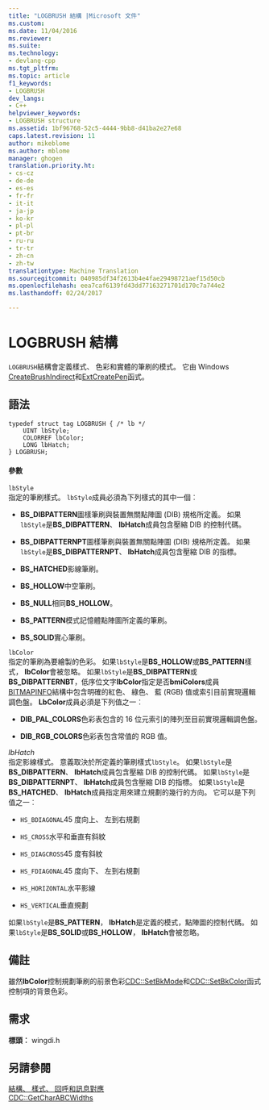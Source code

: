 ```yaml
---
title: "LOGBRUSH 結構 |Microsoft 文件"
ms.custom: 
ms.date: 11/04/2016
ms.reviewer: 
ms.suite: 
ms.technology:
- devlang-cpp
ms.tgt_pltfrm: 
ms.topic: article
f1_keywords:
- LOGBRUSH
dev_langs:
- C++
helpviewer_keywords:
- LOGBRUSH structure
ms.assetid: 1bf96768-52c5-4444-9bb8-d41ba2e27e68
caps.latest.revision: 11
author: mikeblome
ms.author: mblome
manager: ghogen
translation.priority.ht:
- cs-cz
- de-de
- es-es
- fr-fr
- it-it
- ja-jp
- ko-kr
- pl-pl
- pt-br
- ru-ru
- tr-tr
- zh-cn
- zh-tw
translationtype: Machine Translation
ms.sourcegitcommit: 040985df34f2613b4e4fae29498721aef15d50cb
ms.openlocfilehash: eea7caf6139fd43dd77163271701d170c7a744e2
ms.lasthandoff: 02/24/2017

---
```

# <a name="logbrush-structure"></a>LOGBRUSH 結構
`LOGBRUSH`結構會定義樣式、 色彩和實體的筆刷的模式。 它由 Windows [CreateBrushIndirect](http://msdn.microsoft.com/library/windows/desktop/dd183487)和[ExtCreatePen](http://msdn.microsoft.com/library/windows/desktop/dd162705)函式。  
  
## <a name="syntax"></a>語法  
  
```  
typedef struct tag LOGBRUSH { /* lb */  
    UINT lbStyle;  
    COLORREF lbColor;  
    LONG lbHatch;  
} LOGBRUSH;  
```  
  
#### <a name="parameters"></a>參數  
 `lbStyle`  
 指定的筆刷樣式。 `lbStyle`成員必須為下列樣式的其中一個︰  
  
- **BS_DIBPATTERN**圖樣筆刷與裝置無關點陣圖 (DIB) 規格所定義。 如果`lbStyle`是**BS_DIBPATTERN**、 **lbHatch**成員包含壓縮 DIB 的控制代碼。  
  
- **BS_DIBPATTERNPT**圖樣筆刷與裝置無關點陣圖 (DIB) 規格所定義。 如果`lbStyle`是**BS_DIBPATTERNPT**、 **lbHatch**成員包含壓縮 DIB 的指標。  
  
- **BS_HATCHED**影線筆刷。  
  
- **BS_HOLLOW**中空筆刷。  
  
- **BS_NULL**相同**BS_HOLLOW**。  
  
- **BS_PATTERN**模式記憶體點陣圖所定義的筆刷。  
  
- **BS_SOLID**實心筆刷。  
  
 `lbColor`  
 指定的筆刷為要繪製的色彩。 如果`lbStyle`是**BS_HOLLOW**或**BS_PATTERN**樣式， **lbColor**會被忽略。 如果`lbStyle`是**BS_DIBPATTERN**或**BS_DIBPATTERNBT**，低序位文字**lbColor**指定是否**bmiColors**成員[BITMAPINFO](../../mfc/reference/bitmapinfo-structure.md)結構中包含明確的紅色、 綠色、 藍 (RGB) 值或索引目前實現邏輯調色盤。 **LbColor**成員必須是下列值之一︰  
  
- **DIB_PAL_COLORS**色彩表包含的 16 位元索引的陣列至目前實現邏輯調色盤。  
  
- **DIB_RGB_COLORS**色彩表包含常值的 RGB 值。  
  
 *lbHatch*  
 指定影線樣式。 意義取決於所定義的筆刷樣式`lbStyle`。 如果`lbStyle`是**BS_DIBPATTERN**、 **lbHatch**成員包含壓縮 DIB 的控制代碼。 如果`lbStyle`是**BS_DIBPATTERNPT**、 **lbHatch**成員包含壓縮 DIB 的指標。 如果`lbStyle`是**BS_HATCHED**、 **lbHatch**成員指定用來建立規劃的幾行的方向。 它可以是下列值之一︰  
  
- `HS_BDIAGONAL`45 度向上、 左到右規劃  
  
- `HS_CROSS`水平和垂直有斜紋  
  
- `HS_DIAGCROSS`45 度有斜紋  
  
- `HS_FDIAGONAL`45 度向下、 左到右規劃  
  
- `HS_HORIZONTAL`水平影線  
  
- `HS_VERTICAL`垂直規劃  
  
 如果`lbStyle`是**BS_PATTERN**， **lbHatch**是定義的模式，點陣圖的控制代碼。 如果`lbStyle`是**BS_SOLID**或**BS_HOLLOW**， **lbHatch**會被忽略。  
  
## <a name="remarks"></a>備註  
 雖然**lbColor**控制規劃筆刷的前景色彩[CDC::SetBkMode](../../mfc/reference/cdc-class.md#setbkmode)和[CDC::SetBkColor](../../mfc/reference/cdc-class.md#setbkcolor)函式控制項的背景色彩。  
  
## <a name="requirements"></a>需求  
 **標頭︰** wingdi.h  
  
## <a name="see-also"></a>另請參閱  
 [結構、 樣式、 回呼和訊息對應](../../mfc/reference/structures-styles-callbacks-and-message-maps.md)   
 [CDC::GetCharABCWidths](../../mfc/reference/cdc-class.md#getcharabcwidths)


